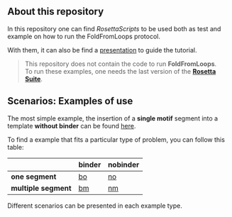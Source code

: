 ## About this repository

In this repository one can find _RosettaScripts_ to be used both as test and example on how to run the FoldFromLoops protocol.  

With them, it can also be find a [presentation](presentation) to guide the tutorial.

>This repository does not contain the code to run __FoldFromLoops__.  
>To run these examples, one needs the last version of the __[Rosetta Suite](https://www.rosettacommons.org/software)__.

## Scenarios: Examples of use

The most simple example, the insertion of a __single motif__ segment into a template __without binder__ can be found [here](scenarios/nobinder/onesegment).

To find a example that fits a particular type of problem, you can follow this table:


||__binder__|__nobinder__|
|-|-|-|
|__one segment__|[bo](scenarios/binder/onesegment)|[no](scenarios/nobinder/onesegment)|
|__multiple segment__|[bm](scenarios/binder/multisegment)|[nm](scenarios/nobinder/multisegment)|

Different scenarios can be presented in each example type.
